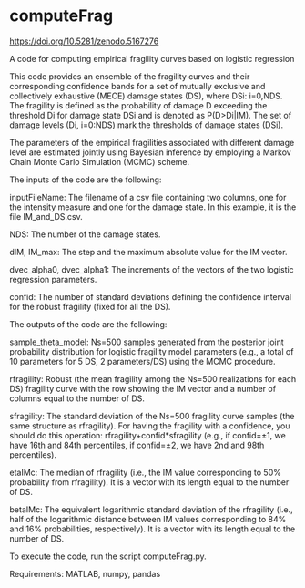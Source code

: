# computeFrag

https://doi.org/10.5281/zenodo.5167276

A code for computing empirical fragility curves based on logistic regression



This code provides an ensemble of the fragility curves and their corresponding confidence bands for a set of mutually exclusive and collectively exhaustive (MECE) damage states (DS), where DSi: i=0,NDS. The fragility is defined as the probability of damage D exceeding the threshold Di for damage state DSi and is denoted as P(D>Di|IM).  The set of damage levels (Di, i=0:NDS) mark the thresholds of damage states (DSi). 

The parameters of the empirical fragilities associated with different damage level are estimated jointly using Bayesian inference by employing a Markov Chain Monte Carlo Simulation (MCMC) scheme. 



The inputs of the code are the following:

inputFileName: The filename of a csv file containing two columns, one for the intensity measure and one for the damage state. In this example, it is the file IM_and_DS.csv.

NDS: The number of the damage states.

dIM, IM_max: The step and the maximum absolute value for the IM vector.

dvec_alpha0, dvec_alpha1: The increments of the vectors of the two logistic regression parameters.

confid: The number of standard deviations defining the confidence interval for the robust fragility (fixed for all the DS).



The outputs of the code are the following:

sample_theta_model: Ns=500 samples generated from the posterior joint probability distribution for logistic fragility model parameters (e.g., a total of 10 parameters for 5 DS, 2 parameters/DS) using the MCMC procedure. 

rfragility: Robust (the mean fragility among the Ns=500 realizations for each DS) fragility curve with the row showing the IM vector and a number of columns equal to the number of DS.

sfragility: The standard deviation of the Ns=500 fragility curve samples (the same structure as rfragility). For having the fragility with a confidence, you should do this operation: rfragility+confid*sfragility (e.g., if confid=±1, we have 16th and 84th percentiles, if confid=±2, we have 2nd and 98th percentiles).

etaIMc: The median of rfragility (i.e., the IM value corresponding to 50% probability from rfragility). It is a vector with its length equal to the number of DS.

betaIMc: The equivalent logarithmic standard deviation of the rfragility (i.e., half of the logarithmic distance between IM values corresponding to 84% and 16% probabilities, respectively). It is a vector with its length equal to the number of DS.



To execute the code, run the script computeFrag.py.

Requirements: MATLAB, numpy, pandas
